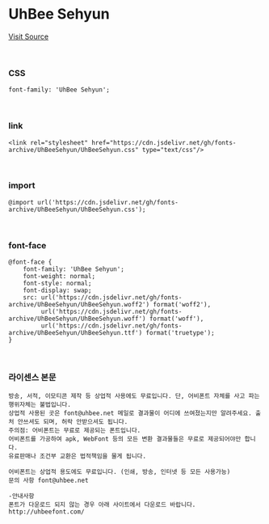 # UhBee Sehyun

[Visit Source](http://uhbeefont.com/font/w/UhBeeSe_hyun.html)

&nbsp;

### CSS

```
font-family: 'UhBee Sehyun';
```

&nbsp;

### link

```
<link rel="stylesheet" href="https://cdn.jsdelivr.net/gh/fonts-archive/UhBeeSehyun/UhBeeSehyun.css" type="text/css"/>
```

&nbsp;

### import

```
@import url('https://cdn.jsdelivr.net/gh/fonts-archive/UhBeeSehyun/UhBeeSehyun.css');
```

&nbsp;

### font-face

```
@font-face {
    font-family: 'UhBee Sehyun';
    font-weight: normal;
    font-style: normal;
    font-display: swap;
    src: url('https://cdn.jsdelivr.net/gh/fonts-archive/UhBeeSehyun/UhBeeSehyun.woff2') format('woff2'),
         url('https://cdn.jsdelivr.net/gh/fonts-archive/UhBeeSehyun/UhBeeSehyun.woff') format('woff'),
         url('https://cdn.jsdelivr.net/gh/fonts-archive/UhBeeSehyun/UhBeeSehyun.ttf') format('truetype');
}
```

&nbsp;

### 라이센스 본문

```
방송, 서적, 이모티콘 제작 등 상업적 사용에도 무료입니다. 단, 어비폰트 자체를 사고 파는 행위자체는 불법입니다. 
상업적 사용된 곳은 font@uhbee.net 메일로 결과물이 어디에 쓰여졌는지만 알려주세요. 출처 안쓰셔도 되며, 허락 안받으셔도 됩니다. 
주의점: 어비폰트는 무료로 제공되는 폰트입니다. 
어비폰트를 가공하여 apk, WebFont 등의 모든 변환 결과물들은 무료로 제공되어야만 합니다. 
유료판매나 조건부 교환은 법적책임을 물게 됩니다.  

어비폰트는 상업적 용도에도 무료입니다. (인쇄, 방송, 인터넷 등 모든 사용가능) 
문의 사항 font@uhbee.net  

-안내사항 
폰트가 다운로드 되지 않는 경우 아래 사이트에서 다운로드 바랍니다. 
http://uhbeefont.com/
```
